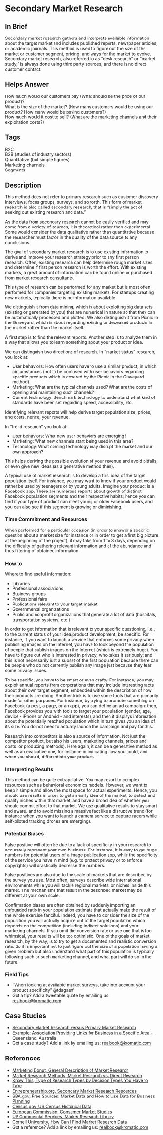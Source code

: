 # Secondary Market Research

## In Brief

Secondary market research gathers and interprets available information about the target market and includes published reports, newspaper articles, or academic journals. This method is used to figure out the size of the market or customer segment, pricing, and ways for the market to evolve. Secondary market research, also referred to as “desk research” or “market study,” is always done using third party sources, and there is no direct customer contact.

## Helps Answer

How much would our customers pay \(What should be the price of our product\)?  
What is the size of the market? \(How many customers would be using our product? How many would be paying customers?\)  
How much would it cost to sell? \(What are the marketing channels and their exploitation costs?\)

## Tags

B2C  
B2B \(studies of industry sectors\)  
Quantitative \(but simple figures\)  
Marketing channels  
Segments

## Description

This method does not refer to primary research such as customer discovery interviews, focus groups, surveys, and so forth. This form of market research is also called secondary research, that is “simply the act of seeking out existing research and data.”

As the data from secondary research cannot be easily verified and may come from a variety of sources, it is theoretical rather than experimental. Some would consider the data qualitative rather than quantitative because the researcher must factor in the quality of the data source to any conclusions.

The goal of secondary market research is to use existing information to derive and improve your research strategy prior to any first person research. Often, existing research can help determine rough market sizes and determine if first person research is worth the effort. With existing markets, a great amount of information can be found online or purchased from market research consultants.

This type of research can be performed for any market but is most often performed for companies targeting existing markets. For startups creating new markets, typically there is no information available.

We distinguish it from data mining, which is about exploiting big data sets \(existing or generated by you\) that are numerical in nature so that they can be automatically processed and plotted. We also distinguish it from Picnic in the Graveyard, which is about regarding existing or deceased products in the market rather than the market itself.

A first step is to find the relevant reports. Another step is to analyze them in a way that allows you to learn something about your product or idea.

We can distinguish two directions of research. In “market status” research, you look at:

* User behaviors: How often users have to use a similar product, in which circumstances \(not to be confused with user behaviors regarding specific products which is covered by the Picnic in the Graveyard method\).
* Marketing: What are the typical channels used? What are the costs of opening and maintaining such channels?
* Current technology: Benchmark technology to understand what kind of standards have been set regarding speed, accessibility, etc.

Identifying relevant reports will help derive target population size, prices, and costs, hence, your revenue.

In “trend research” you look at:

* User behaviors: What new user behaviors are emerging?
* Marketing: What new channels start being used in this area?
* Technology: What coming technology may disrupt the market and our own approach?

This helps deriving the possible evolution of your revenue and avoid pitfalls, or even give new ideas \(as a generative method then\).

A typical use of market research is to develop a first idea of the target population itself. For instance, you may want to know if your product would rather be used by teenagers or by young adults. Imagine your product is a Facebook app. There are numerous reports about growth of distinct Facebook population segments and their respective habits; hence you can find if your type of product can meet young or older Facebook users, and you can also see if this segment is growing or diminishing.

### Time Commitment and Resources

When performed for a particular occasion \(in order to answer a specific question about a market size for instance or in order to get a first big picture at the beginning of the project\), it may take from 1 to 3 days, depending on the difficulty of gathering relevant information and of the abundance and thus filtering of obtained information.

### How to

Where to find useful information:

* Libraries
* Professional associations
* Business groups
* Professional fairs
* Publications relevant to your target market
* Governmental organizations
* Public and nonprofit organizations that generate a lot of data \(hospitals, transportation systems, etc.\)

In order to get information that is relevant to your specific questioning, i.e., to the current status of your idea/product development, be specific. For instance, if you want to launch a service that enforces some privacy when publishing images on the Internet, you have to look beyond the population of people that publish images on the Internet \(which is extremely huge\). You have to figure out who is interested in privacy, who takes it seriously; and this is not necessarily just a subset of the first population because there can be people who do not currently publish any image just because they fear some privacy issues.

To be specific, you have to be smart or even crafty. For instance, you may exploit annual reports from corporations that may include interesting facts about their own target segment, embedded within the description of how their products are doing. Another trick is to use some tools that are primarily made for other purposes. For instance, by trying to promote something on Facebook \(a post, a page, or an app\), you can define an ad campaign; then, Facebook provides you with tools to target your population \(gender, age, device - iPhone or Android - and interests\), and then it displays information about the potentially reached population which in turn gives you an idea of its size. You do not need to actually launch the campaign and pay for this.

Research into competitors is also a source of information. Not just the competitor product, but also his users, marketing channels, prices and costs \(or producing methods\). Here again, it can be a generative method as well as an evaluative one, for instance in indicating how you could, and when you should, differentiate your product.

### Interpreting Results

This method can be quite extrapolative. You may resort to complex resources such as behavioral economics models. However, we want to keep it simple and allow the most space for actual experiments. Hence, you should use results in order to get an early idea of the market, to detect and qualify niches within that market, and have a broad idea of whether you should commit effort to that market. We use qualitative results to stay smart and aware, and to avoid missing a massive fact like a disruptive trend \(for instance when you want to launch a camera service to capture racers while self-piloted tracking drones are emerging\).

### Potential Biases

False positive will often be due to a lack of specificity in your research to accurately represent your own business. For instance, it is easy to get huge numbers for potential users of a image publication app, while the specificity of the service you have in mind \(e.g. to protect privacy or to enforce copyrights\) will drastically decrease the numbers.

False positives are also due to the scale of markets that are described by the survey you use. Most often, surveys describe wide international environments while you will tackle regional markets, or niches inside this market. The mechanisms that result in the described market may be different at your own scale.

Confirmation biases are often obtained by suddenly importing an unfounded ratio in your population estimate that actually make the result of the whole exercise fanciful. Indeed, you have to consider the size of the population you will actually acquire out of the target population which depends on the competition \(including indirect solutions\) and your marketing channels. If you omit the conversion rate or use one that is too whimsical, your results will be too optimistic. One of the goals of market research, by the way, is to try to get a documented and realistic conversion rate. So it is important not to just figure out the size of a population having a given problem but also understand what part of this population is typically following such or such marketing channel, and what part will do so in the future.

### Field Tips

* “When looking at available market surveys, take into account your product specificity” @tdagaeff 
* Got a tip? Add a tweetable quote by emailing us: [realbook@kromatic.com](mailto:realbook@kromatic.com)

## Case Studies

* [Secondary Market Research versus Primary Market Research](http://businesscasestudies.co.uk/jd-sports/using-market-research-to-support-decision-making/)
* [Example: Association Providing Links for Business in a Specific Area  - Queensland, Australia](https://www.business.qld.gov.au/starting-business/planning/market-customer-research/resources)
* Got a case study? Add a link by emailing us: [realbook@kromatic.com](mailto:realbook@kromatic.com) 

## References

* [Marketing Donut, General Description of Market Research](http://www.marketingdonut.co.uk/market-research/market-analysis)
* [Market Research Methods, Market Research vs. Direct Research](http://www.mymarketresearchmethods.com/an-overview-of-market-research-methods/)
* [Know This, Type of Research Types by Decision Types You Have to Take](http://www.knowthis.com/marketing-research/examples-of-research-in-marketing)
* [Entrepreneurship.org, Secondary Market Research Resources](https://www.entrepreneurship.org/articles/2007/04/secondary-market-research-resources)
* [SBA.gov, Free Sources: Market Data and How to Use Data for Business Planning](https://www.sba.gov/blogs/free-sources-market-data-and-how-use-data-business-planning)
* [Census.gov, US Census Historical Data](http://www.census.gov/programs-surveys/economic-census.html)
* [European Commission, Consumer Market Studies](http://ec.europa.eu/consumers/consumer_evidence/market_studies/index_en.htm)
* [US Commercial Services, Market Research Library](http://buyusainfo.net/adsearch.cfm)
* [Cornell University, How Can I Find Market Research Data](https://johnson.library.cornell.edu/faqs/how-can-i-find-market-research-reports-and-data)
* Got a reference? Add a link by emailing us: [realbook@kromatic.com](realbook@kromatic.com)




